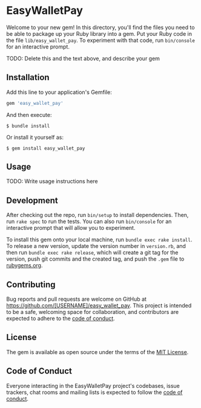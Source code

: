# EasyWalletPay

Welcome to your new gem! In this directory, you'll find the files you need to be able to package up your Ruby library into a gem. Put your Ruby code in the file `lib/easy_wallet_pay`. To experiment with that code, run `bin/console` for an interactive prompt.

TODO: Delete this and the text above, and describe your gem

## Installation

Add this line to your application's Gemfile:

```ruby
gem 'easy_wallet_pay'
```

And then execute:

    $ bundle install

Or install it yourself as:

    $ gem install easy_wallet_pay

## Usage

TODO: Write usage instructions here

## Development

After checking out the repo, run `bin/setup` to install dependencies. Then, run `rake spec` to run the tests. You can also run `bin/console` for an interactive prompt that will allow you to experiment.

To install this gem onto your local machine, run `bundle exec rake install`. To release a new version, update the version number in `version.rb`, and then run `bundle exec rake release`, which will create a git tag for the version, push git commits and the created tag, and push the `.gem` file to [rubygems.org](https://rubygems.org).

## Contributing

Bug reports and pull requests are welcome on GitHub at https://github.com/[USERNAME]/easy_wallet_pay. This project is intended to be a safe, welcoming space for collaboration, and contributors are expected to adhere to the [code of conduct](https://github.com/[USERNAME]/easy_wallet_pay/blob/master/CODE_OF_CONDUCT.md).

## License

The gem is available as open source under the terms of the [MIT License](https://opensource.org/licenses/MIT).

## Code of Conduct

Everyone interacting in the EasyWalletPay project's codebases, issue trackers, chat rooms and mailing lists is expected to follow the [code of conduct](https://github.com/[USERNAME]/easy_wallet_pay/blob/master/CODE_OF_CONDUCT.md).

